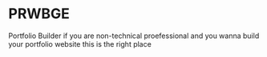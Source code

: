 # PRWBGE
Portfolio Builder
 if you are non-technical proefessional and you wanna build your portfolio website this is the right place
